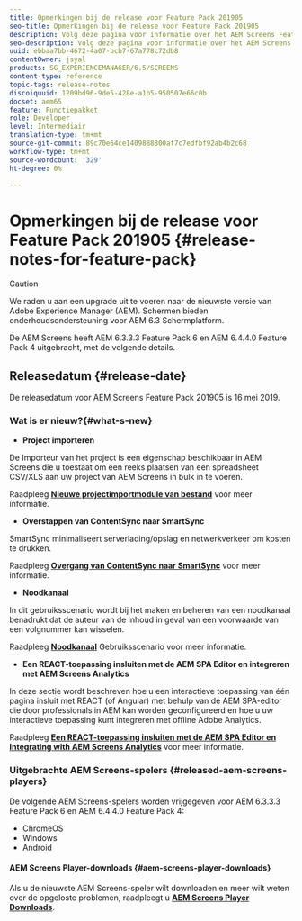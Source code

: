 ```yaml
---
title: Opmerkingen bij de release voor Feature Pack 201905
seo-title: Opmerkingen bij de release voor Feature Pack 201905
description: Volg deze pagina voor informatie over het AEM Screens Feature Pack 201905 dat op 16 mei 2019 is uitgebracht.
seo-description: Volg deze pagina voor informatie over het AEM Screens Feature Pack 201905 dat op 16 mei 2019 is uitgebracht.
uuid: ebbaa7bb-4672-4a07-bcb7-67a778c72db8
contentOwner: jsyal
products: SG_EXPERIENCEMANAGER/6.5/SCREENS
content-type: reference
topic-tags: release-notes
discoiquuid: 1209bd96-9de5-428e-a1b5-950507e66c0b
docset: aem65
feature: Functiepakket
role: Developer
level: Intermediair
translation-type: tm+mt
source-git-commit: 89c70e64ce1409888800af7c7edfbf92ab4b2c68
workflow-type: tm+mt
source-wordcount: '329'
ht-degree: 0%

---
```



# Opmerkingen bij de release voor Feature Pack 201905 {#release-notes-for-feature-pack}

>[!CAUTION]
>
>We raden u aan een upgrade uit te voeren naar de nieuwste versie van Adobe Experience Manager (AEM). Schermen bieden onderhoudsondersteuning voor AEM 6.3 Schermplatform.

De AEM Screens heeft AEM 6.3.3.3 Feature Pack 6 en AEM 6.4.4.0 Feature Pack 4 uitgebracht, met de volgende details.

## Releasedatum {#release-date}

De releasedatum voor AEM Screens Feature Pack 201905 is 16 mei 2019.

### Wat is er nieuw?{#what-s-new}

* **Project importeren**

De Importeur van het project is een eigenschap beschikbaar in AEM Screens die u toestaat om een reeks plaatsen van een spreadsheet CSV/XLS aan uw project van AEM Screens in bulk in te voeren.

Raadpleeg **[Nieuwe projectimportmodule van bestand](project-importer.md)** voor meer informatie.

* **Overstappen van ContentSync naar SmartSync**

SmartSync minimaliseert serverlading/opslag en netwerkverkeer om kosten te drukken.

Raadpleeg **[Overgang van ContentSync naar SmartSync](smartsync.md)** voor meer informatie.

* **Noodkanaal**

In dit gebruiksscenario wordt bij het maken en beheren van een noodkanaal benadrukt dat de auteur van de inhoud in geval van een voorwaarde van een volgnummer kan wisselen.

Raadpleeg **[Noodkanaal](emergency-channel.md)** Gebruiksscenario voor meer informatie.

* **Een REACT-toepassing insluiten met de AEM SPA Editor en integreren met AEM Screens Analytics**

In deze sectie wordt beschreven hoe u een interactieve toepassing van één pagina insluit met REACT (of Angular) met behulp van de AEM SPA-editor die door professionals in AEM kan worden geconfigureerd en hoe u uw interactieve toepassing kunt integreren met offline Adobe Analytics.

Raadpleeg **[Een REACT-toepassing insluiten met de AEM SPA Editor en Integrating with AEM Screens Analytics](embedding-react-app.md)** voor meer informatie.

### Uitgebrachte AEM Screens-spelers {#released-aem-screens-players}

De volgende AEM Screens-spelers worden vrijgegeven voor AEM 6.3.3.3 Feature Pack 6 en AEM 6.4.4.0 Feature Pack 4:

* ChromeOS
* Windows
* Android

#### AEM Screens Player-downloads {#aem-screens-player-downloads}

Als u de nieuwste AEM Screens-speler wilt downloaden en meer wilt weten over de opgeloste problemen, raadpleegt u **[AEM Screens Player Downloads](https://download.macromedia.com/screens/)**.
